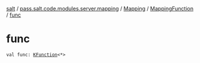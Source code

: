 [salt](../../../index.md) / [pass.salt.code.modules.server.mapping](../../index.md) / [Mapping](../index.md) / [MappingFunction](index.md) / [func](./func.md)

# func

`val func: `[`KFunction`](https://kotlinlang.org/api/latest/jvm/stdlib/kotlin.reflect/-k-function/index.html)`<*>`